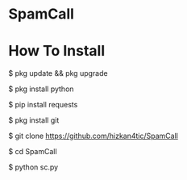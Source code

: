 # SpamCall
# How To Install

$ pkg update && pkg upgrade

$ pkg install python

$ pip install requests

$ pkg install git

$ git clone https://github.com/hizkan4tic/SpamCall

$ cd SpamCall

$ python sc.py
